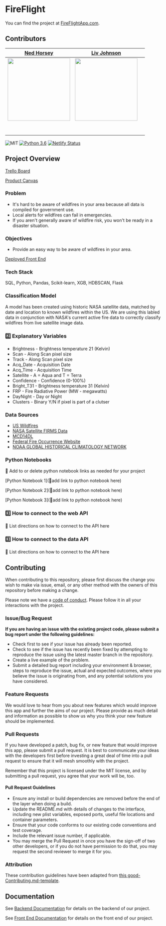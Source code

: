 # FireFlight
You can find the project at [FireFlightApp.com](https://www.fireflightapp.com/).

## Contributors

|                                       [Ned Horsey](https://github.com/Rice-from-data)                                        |                                       [Liv Johnson](https://github.com/livjab)                                        |                                       [](https://github.com/)                                        |
| :-----------------------------------------------------------------------------------------------------------: | :-----------------------------------------------------------------------------------------------------------: | :-----------------------------------------------------------------------------------------------------------: |
|                      [<img src="https://avatars1.githubusercontent.com/u/44828872?s=460&v=4" width = "200" />](https://github.com/Rice-from-data)                       |                      [<img src="https://avatars2.githubusercontent.com/u/23245487?s=460&v=4" width = "200" />](https://github.com/livjab)                       |                                             |                                             |                                             |
|                 [<img src="https://github.com/favicon.ico" width="15"> ](https://github.com/Rice-from-data)                 |            [<img src="https://github.com/favicon.ico" width="15"> ](https://github.com/livjab)             |                         |
| [ <img src="https://static.licdn.com/sc/h/al2o9zrvru7aqj8e1x2rzsrca" width="15"> ](https://www.linkedin.com/in/edmond-horsey) | [ <img src="https://static.licdn.com/sc/h/al2o9zrvru7aqj8e1x2rzsrca" width="15"> ](https://www.linkedin.com/in/liv-johnson-015523144/) |  |


![MIT](https://img.shields.io/packagist/l/doctrine/orm.svg)
[![Python 3.6](https://img.shields.io/badge/python-3.6-blue.svg)](https://www.python.org/downloads/release/python-360/)
[![Netlify Status](https://api.netlify.com/api/v1/badges/b5c4db1c-b10d-42c3-b157-3746edd9e81d/deploy-status)](https://fireflight.netlify.com/)

## Project Overview

[Trello Board](https://trello.com/b/LHd7GbuL/labs15-forest-fire)

[Product Canvas](https://www.notion.so/dd55f670427b40f7bc0503e36ad58ea9?v=d4cc255c2ad341a1b2ccd03f0d8d86f9)

### Problem
 - It's hard to be aware of wildfires in your area because all data is compiled for government use.
 - Local alerts for wildfires can fail in emergencies.
 - If you aren't generally aware of wildfire risk, you won't be ready in a disaster situation.
 
### Objectives
 
 - Provide an easy way to be aware of wildfires in your area.
 
[Deployed Front End](https://fireflight.netlify.com/)

### Tech Stack

SQL, Python, Pandas, Scikit-learn, XGB, HDBSCAN, Flask

### Classification Model

A model has been created using historic NASA satellite data, matched by date and location to known wildfires within the US. We are using this labled data in conjunction with NASA's current active fire data to correctly classify wildfires from live satellite image data. 

### 2️⃣ Explanatory Variables

-   Brightness - Brightness temperature 21 (Kelvin) 
-   Scan - Along Scan pixel size 
-   Track - Along Scan pixel size
-   Acq_Date - Acquisition Date 
-   Acq_Time  - Acquisition Time 
-   Satellite -  	A = Aqua and T = Terra
-   Confidence - Confidence (0-100%) 
-   Bright_T31 - Brightness temperature 31 (Kelvin) 
-   FRP - Fire Radiative Power (MW - megawatts) 
-   DayNight  - Day or Night 
-   Clusters - Binary Y/N if pixel is part of a clutser


### Data Sources


-   [US Wildfires](https://www.kaggle.com/rtatman/188-million-us-wildfires)
-   [NASA Satellite FIRMS Data](https://firms.modaps.eosdis.nasa.gov/active_fire/#firms-txt)
-   [MCD14DL](https://earthdata.nasa.gov/earth-observation-data/near-real-time/firms/c6-mcd14dl#ed-firms-attributes)
-   [Federal Fire Occurrence Website](https://wildfire.cr.usgs.gov/firehistory)
-   [NOAA GLOBAL HISTORICAL CLIMATOLOGY NETWORK](https://www.ncdc.noaa.gov/data-access/land-based-station-data/land-based-datasets/global-historical-climatology-network-monthly-version-4)

### Python Notebooks

🚫  Add to or delete python notebook links as needed for your project

[Python Notebook 1](🚫add link to python notebook here)

[Python Notebook 2](🚫add link to python notebook here)

[Python Notebook 3](🚫add link to python notebook here)

### 3️⃣ How to connect to the web API

🚫 List directions on how to connect to the API here

### 3️⃣ How to connect to the data API

🚫 List directions on how to connect to the API here

## Contributing

When contributing to this repository, please first discuss the change you wish to make via issue, email, or any other method with the owners of this repository before making a change.

Please note we have a [code of conduct](./code_of_conduct.md.md). Please follow it in all your interactions with the project.

### Issue/Bug Request

 **If you are having an issue with the existing project code, please submit a bug report under the following guidelines:**
 - Check first to see if your issue has already been reported.
 - Check to see if the issue has recently been fixed by attempting to reproduce the issue using the latest master branch in the repository.
 - Create a live example of the problem.
 - Submit a detailed bug report including your environment & browser, steps to reproduce the issue, actual and expected outcomes,  where you believe the issue is originating from, and any potential solutions you have considered.

### Feature Requests

We would love to hear from you about new features which would improve this app and further the aims of our project. Please provide as much detail and information as possible to show us why you think your new feature should be implemented.

### Pull Requests

If you have developed a patch, bug fix, or new feature that would improve this app, please submit a pull request. It is best to communicate your ideas with the developers first before investing a great deal of time into a pull request to ensure that it will mesh smoothly with the project.

Remember that this project is licensed under the MIT license, and by submitting a pull request, you agree that your work will be, too.

#### Pull Request Guidelines

- Ensure any install or build dependencies are removed before the end of the layer when doing a build.
- Update the README.md with details of changes to the interface, including new plist variables, exposed ports, useful file locations and container parameters.
- Ensure that your code conforms to our existing code conventions and test coverage.
- Include the relevant issue number, if applicable.
- You may merge the Pull Request in once you have the sign-off of two other developers, or if you do not have permission to do that, you may request the second reviewer to merge it for you.

### Attribution

These contribution guidelines have been adapted from [this good-Contributing.md-template](https://gist.github.com/PurpleBooth/b24679402957c63ec426).

## Documentation

See [Backend Documentation](https://github.com/labs15-forest-fire/backend) for details on the backend of our project.

See [Front End Documentation](https://github.com/labs15-forest-fire/frontend) for details on the front end of our project.

